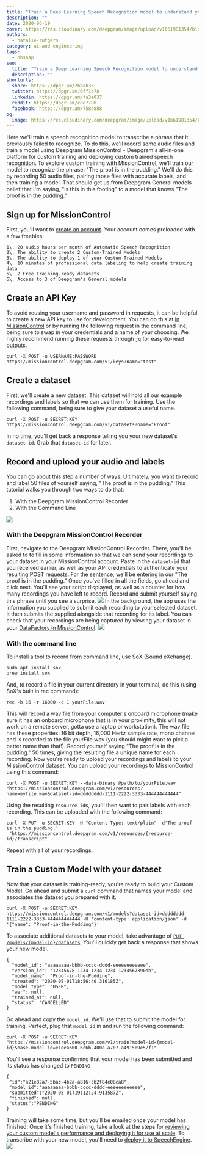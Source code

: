 ```yaml
---
title: "Train a Deep Learning Speech Recognition model to understand your voice"
description: ""
date: 2020-06-19
cover: https://res.cloudinary.com/deepgram/image/upload/v1661981354/blog/train-a-deep-learning-speech-recognition-model-to-understand-your-voice/trouble-w-wer%402x.jpg
authors:
  - natalie-rutgers
category: ai-and-engineering
tags:
  - ohsnap
seo:
  title: "Train a Deep Learning Speech Recognition model to understand your voice"
  description: ""
shorturls:
  share: https://dpgr.am/2bbab35
  twitter: https://dpgr.am/6ff1b78
  linkedin: https://dpgr.am/fa3e037
  reddit: https://dpgr.am/c8e778b
  facebook: https://dpgr.am/758e888
og:
  image: https://res.cloudinary.com/deepgram/image/upload/v1661981354/blog/train-a-deep-learning-speech-recognition-model-to-understand-your-voice/trouble-w-wer%402x.jpg
---
```


Here we'll train a speech recognition model to transcribe a phrase that it previously failed to recognize. To do this, we'll record some audio files and train a model using <a target="_blank" rel="noopener noreferrer">Deepgram MissionControl</a> - Deepgram's all-in-one platform for custom training and deploying custom trained speech recognition. To explore custom training with MissionControl, we'll train our model to recognize the phrase: "The proof is in the pudding." We'll do this by recording 50 audio files, pairing those files with accurate labels, and then training a model. That should get us from Deepgram General models belief that I'm saying, "is this in this footing" to a model that knows "The proof is in the pudding."

## Sign up for MissionControl

First, you'll want to [create an account](https://missioncontrol.deepgram.com/signup). Your account comes preloaded with a few freebies:

    1\. 20 audio hours per month of Automatic Speech Recognition  
    2\. The ability to create 2 Custom-Trained Models  
    3\. The ability to deploy 1 of your Custom-Trained Models  
    4\. 10 minutes of professional data labeling to help create training data  
    5\. 2 Free Training-ready datasets  
    6\. Access to 3 of Deepgram's General models  

## Create an API Key

To avoid reusing your username and password in requests, it can be helpful to create a new API key to use for development. You can do this at [in MissionControl](https://missioncontrol.deepgram.com/accounts-and-billing) or by running the following request in the command line, being sure to swap in your credentials and a name of your choosing. We highly recommend running these requests through `jq` for easy-to-read outputs.

    curl -X POST -u USERNAME:PASSWORD https://missioncontrol.deepgram.com/v1/keys?name="test"  

## Create a dataset

First, we'll create a new dataset. This dataset will hold all our example recordings and labels so that we can use them for training. Use the following command, being sure to give your dataset a useful name.

    curl -X POST -u SECRET:KEY https://missioncontrol.deepgram.com/v1/datasets?name="Proof"  

In no time, you'll get back a response telling you your new dataset's `dataset-id`. Grab that `dataset-id` for later.

## Record and upload your audio and labels

You can go about this step a number of ways. Ultimately, you want to record and label 50 files of yourself saying, "The proof is in the pudding." This tutorial walks you through two ways to do that:

1.  With the Deepgram MissionControl Recorder
2.  With the Command Line

![](/content/images/2020/06/Screen-Shot-2020-06-18-at-7.51.57-PM.png)

### With the Deepgram MissionControl Recorder

First, navigate to the Deepgram MissionControl Recorder. There, you'll be asked to to fill in some information so that we can send your recordings to your dataset in your MissionControl account. Paste in the `dataset-id` that you received earlier, as well as your API credentials to authenticate your resulting POST requests. For the sentence, we'll be entering in our "The proof is in the pudding." Once you've filled in all the fields, go ahead and click next. You'll see your script displayed, as well as a counter for how many recordings you have left to record. Record and submit yourself saying this phrase until you see a surprise. ![](/content/images/2020/06/Screen-Shot-2020-06-18-at-7.53.49-PM.png) In the background, the app uses the information you supplied to submit each recording to your selected dataset. It then submits the supplied alongside that recording for its label. You can check that your recordings are being captured by viewing your dataset in your [DataFactory in MissionControl](https://missioncontrol.deepgram.com/data). ![](/content/images/2020/06/Screen-Shot-2020-06-18-at-6.17.43-PM.png)

### With the command line

To install a tool to record from command line, use SoX (Sound eXchange).

    sudo apt install sox  
    brew install sox  

And, to record a file in your current directory in your terminal, do this (using SoX's built in rec command):

    rec -b 16 -r 16000 -c 1 yourFile.wav  

This will record a wav file from your computer's onboard microphone (make sure it has an onboard microphone that is in your proximity, this will not work on a remote server, gotta use a laptop or workstation). The wav file has these properties: 16 bit depth, 16,000 Hertz sample rate, mono channel and is recorded to the file yourFile.wav (you should might want to pick a better name than that!). Record yourself saying "The proof is in the pudding." 50 times, giving the resulting file a unique name for each recording. Now you're ready to upload your recordings and labels to your MissionControl dataset. You can upload your recordings to MissionControl using this command:

    curl -X POST -u SECRET:KEY --data-binary @path/to/yourFile.wav "https://missioncontrol.deepgram.com/v1/resources?name=myfile.wav&dataset-id=dddddddd-1111-2222-3333-444444444444"  

Using the resulting `resource-id`s, you'll then want to pair labels with each recording. This can be uploaded with the following command:

    curl -X PUT -u SECRET:KEY -H "Content-Type: text/plain" -d'The proof is in the pudding.'  
     "https://missioncontrol.deepgram.com/v1/resources/{resource-id}/transcript" 

Repeat with all of your recordings.

## Train a Custom Model with your dataset

Now that your dataset is training-ready, you're ready to build your Custom Model. Go ahead and submit a `curl` command that names your model and associates the dataset you prepared with it.

    curl -X POST -u SECRET:KEY https://missioncontrol.deepgram.com/v1/models?dataset-id=dddddddd-1111-2222-3333-444444444444 -H 'content-type: application/json' -d '{"name": "Proof-in-the-Pudding"}'  

To associate additional datasets to your model, take advantage of [`PUT /models/{model-id}/datasets`](https://missioncontrol.deepgram.com/docs). You'll quickly get back a response that shows your new model.

    {
      "model_id": "aaaaaaaa-bbbb-cccc-dddd-eeeeeeeeeeee",
      "version_id": "12345678-1234-1234-1234-1234567890ab",
      "model_name": "Proof-in-the-Pudding",
      "created": "2020-05-01T18:56:40.316185Z",
      "model_type": "USER",
      "wer": null,
      "trained_at": null,
      "status": "CANCELLED"
    }

Go ahead and copy the `model_id`. We'll use that to submit the model for training. Perfect, plug that `model_id` in and run the following command:

    curl -X POST -u SECRET:KEY "https://missioncontrol.deepgram.com/v1/train?model-id={model-id}&base-model-id=e1eea600-6c6b-400a-a707-a491509e52f1"  

You'll see a response confirming that your model has been submitted and its status has changed to `PENDING`

    {
     "id":"a21e82a7-5bac-4b2a-a816-cb2f84e08ca8",
     "model_id":"aaaaaaaa-bbbb-cccc-dddd-eeeeeeeeeeee",
     "submitted":"2020-05-01T19:12:24.913587Z",
     "finished": null,
     "status":"PENDING"
    }

Training will take some time, but you'll be emailed once your model has finished. Once it's finished training, take a look at the steps for [reviewing your custom model's performance and deploying it for use at scale](https://blog.deepgram.com/quickstart-guide-for-the-deepgram-missioncontrol-api/). To transcribe with your new model, you'll need to [deploy it to SpeechEngine](https://blog.deepgram.com/quickstart-guide-for-the-deepgram-missioncontrol-api/). ![](/content/images/2020/06/Screen-Shot-2020-06-18-at-7.40.49-PM.png)
